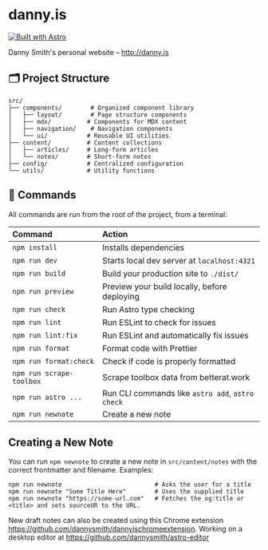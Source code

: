 # danny.is
[![Built with Astro](https://astro.badg.es/v2/built-with-astro/tiny.svg)](https://astro.build)


Danny Smith's personal website – http://danny.is

## 🗂️ Project Structure

```
src/
├── components/        # Organized component library
│   ├── layout/        # Page structure components
│   ├── mdx/          # Components for MDX content
│   ├── navigation/    # Navigation components
│   └── ui/           # Reusable UI utilities
├── content/          # Content collections
│   ├── articles/     # Long-form articles
│   └── notes/        # Short-form notes
├── config/           # Centralized configuration
└── utils/            # Utility functions
```

## 🧞 Commands

All commands are run from the root of the project, from a terminal:

| Command                  | Action                                           |
| :----------------------- | :----------------------------------------------- |
| `npm install`            | Installs dependencies                            |
| `npm run dev`            | Starts local dev server at `localhost:4321`      |
| `npm run build`          | Build your production site to `./dist/`          |
| `npm run preview`        | Preview your build locally, before deploying     |
| `npm run check`          | Run Astro type checking                          |
| `npm run lint`           | Run ESLint to check for issues                   |
| `npm run lint:fix`       | Run ESLint and automatically fix issues          |
| `npm run format`         | Format code with Prettier                        |
| `npm run format:check`   | Check if code is properly formatted              |
| `npm run scrape-toolbox` | Scrape toolbox data from betterat.work           |
| `npm run astro ...`      | Run CLI commands like `astro add`, `astro check` |
| `npm run newnote`        | Create a new note                                |

## Creating a New Note

You can run `npm newnote` to create a new note in `src/content/notes` with the correct frontmatter and filename. Examples:

```shell
npm run newnote                          # Asks the user for a title
npm run newnote "Some Title Here"        # Uses the supplied title
npm run newnote "https://some-url.com"   # Fetches the og:title or <title> and sets sourceUR to the URL.
```

New draft notes can also be created using this Chrome extension https://github.com/dannysmith/dannyischromeextension. Working on a desktop editor at https://github.com/dannysmith/astro-editor
